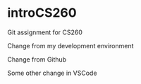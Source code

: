 # introCS260
Git assignment for CS260

Change from my development environment

Change from Github

Some other change in VSCode